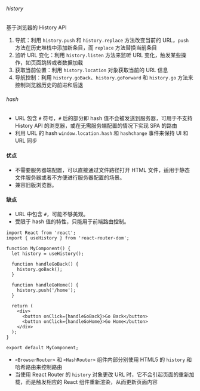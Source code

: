 ###### history

基于浏览器的 History API

1. 导航：利用 `history.push` 和 `history.replace` 方法改变当前的 URL，`push` 方法在历史堆栈中添加新条目，而 `replace` 方法替换当前条目
2. 监听 URL 变化：利用 `history.listen` 方法来监听 URL 变化，触发某些操作，如页面跳转或者数据加载
3. 获取当前位置：利用 `history.location` 对象获取当前的 URL 信息
4. 导航控制：利用 `history.goBack`、`history.goForward` 和 `history.go` 方法来控制浏览器历史的前进和后退

###### hash

- URL 包含 `#` 符号，`#` 后的部分即 hash 值不会被发送到服务器，可用于不支持 History API 的浏览器，或在无需服务端配置的情况下实现 SPA 的路由
- 利用 URL 的 hash `window.location.hash` 和 `hashchange` 事件来保持 UI 和 URL 同步

#### 优点

- 不需要服务器端配置，可以直接通过文件路径打开 HTML 文件，适用于静态文件服务器或者不方便进行服务器配置的场景。
- 兼容旧版浏览器。

#### 缺点

- URL 中包含 `#`，可能不够美观。
- 受限于 hash 值的特性，只能用于前端路由控制。

```TSX
import React from 'react';
import { useHistory } from 'react-router-dom';

function MyComponent() {
  let history = useHistory();

  function handleGoBack() {
    history.goBack();
  }

  function handleGoHome() {
    history.push('/home');
  }

  return (
    <div>
      <button onClick={handleGoBack}>Go Back</button>
      <button onClick={handleGoHome}>Go Home</button>
    </div>
  );
}

export default MyComponent;
```

- `<BrowserRouter>` 和 `<HashRouter>` 组件内部分别使用 HTML5 的 `history` 和哈希路由来控制路由
- 当使用 React Router 的 `history` 对象更改 URL 时，它不会引起页面的重新加载，而是触发相应的 React 组件重新渲染，从而更新页面内容
